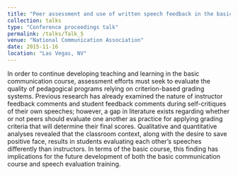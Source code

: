 ```yaml
---
title: "Peer assessment and use of written speech feedback in the basic communication course"
collection: talks
type: "Conference proceedings talk"
permalink: /talks/Talk_5
venue: "National Communication Association"
date: 2015-11-16
location: "Las Vegas, NV"
---
```


In order to continue developing teaching and learning in the basic communication course, assessment efforts must seek to evaluate the quality of pedagogical programs relying on criterion-based grading systems. Previous research has already examined the nature of instructor feedback comments and student feedback comments during self-critiques of their own speeches; however, a gap in literature exists regarding whether or not peers should evaluate one another as practice for applying grading criteria that will determine their final scores. Qualitative and quantitative analyses revealed that the classroom context, along with the desire to save positive face, results in students evaluating each other’s speeches differently than instructors. In terms of the basic course, this finding has implications for the future development of both the basic communication course and speech evaluation training.